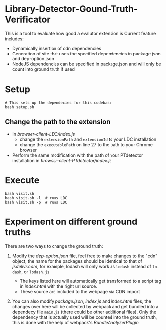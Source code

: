 # Library-Detector-Gound-Truth-Verificator
This is a tool to evaluate how good a evalutor extension is
Current feature includes:
- Dynamically insertion of cdn dependencies
- Generation of site that uses the specified dependencies in package.json and dep-option.json
- NodeJS dependencies can be specified in package.json and will only be count into ground truth if used


# Setup
```
# This sets up the dependecies for this codebase
bash setup.sh
```

## Change the path to the extension
- In *browser-client-LDC/index.js*
    - change the `extensionPath` and `extensionId` to your LDC installation
    - change the `executablePath` on line 27 to the path to your Chrome browser
- Perform the same modification with the path of your PTdetector installation in *browser-client-PTdetector/index.js*

# Execute
```
bash visit.sh
bash visit.sh -l  # runs LDC
bash visit.sh -p  # runs LDC
```

# Experiment on different ground truths
There are two ways to change the ground truth:
1. Modify the *dep-option.json* file, feel free to make changes to the "cdn" object, the name for the packages should be identical to that of *jsdelivr.com*, for example, lodash will only work as `lodash` instead of `lo-dash`, or `lodash.js`

    - The keys listed here will automatically get transformed to a script tag in *index.html* with the right url source.
    - These source are included to the webpage via CDN import

2. You can also modify *package.json*, *index.js* and *index.html* files, the changes over here will be collected by webpack and get bundled into a dependecy file `main.js` (there could be other additional files). Only the dependency that is actually used will be counted into the ground truth, this is done with the help of webpack's *BundleAnalyzerPlugin* 